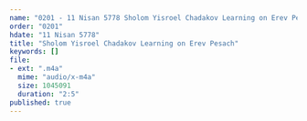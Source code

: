 ```yaml
---
name: "0201 - 11 Nisan 5778 Sholom Yisroel Chadakov Learning on Erev Pesach"
order: "0201"
hdate: "11 Nisan 5778"
title: "Sholom Yisroel Chadakov Learning on Erev Pesach"
keywords: []
file:
- ext: ".m4a"
  mime: "audio/x-m4a"
  size: 1045091
  duration: "2:5"
published: true
---
```



